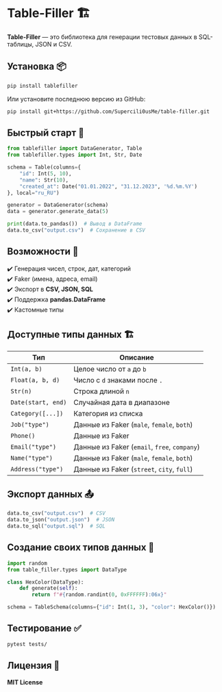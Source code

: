 # Table-Filler 🏗️  

**Table-Filler** — это библиотека для генерации тестовых данных в SQL-таблицы, JSON и CSV. 

## Установка 📦  
```sh
pip install tablefiller
```
Или установите последнюю версию из GitHub:
```sh
pip install git+https://github.com/Supercili0usMe/table-filler.git
```

## Быстрый старт 🚀  
```python
from tablefiller import DataGenerator, Table
from tablefiller.types import Int, Str, Date

schema = Table(columns={
    "id": Int(5, 10),
    "name": Str(10),
    "created_at": Date("01.01.2022", "31.12.2023", '%d.%m.%Y')
}, local="ru_RU")

generator = DataGenerator(schema)
data = generator.generate_data(5)

print(data.to_pandas())  # Вывод в DataFrame
data.to_csv("output.csv")  # Сохранение в CSV
```

## Возможности 🎯  
✔️ Генерация чисел, строк, дат, категорий  
✔️ Faker (имена, адреса, email)  
✔️ Экспорт в **CSV, JSON, SQL**  
✔️ Поддержка **pandas.DataFrame**  
✔️ Кастомные типы  

## Доступные типы данных 🏗️  
| Тип                | Описание                                     |
| ------------------ | -------------------------------------------- |
| `Int(a, b)`        | Целое число от `a` до `b`                    |
| `Float(a, b, d)`   | Число с `d` знаками после `.`                |
| `Str(n)`           | Строка длиной `n`                            |
| `Date(start, end)` | Случайная дата в диапазоне                   |
| `Category([...])`  | Категория из списка                          |
| `Job("type")`      | Данные из Faker (`male`, `female`, `both`)   |
| `Phone()`          | Данные из Faker                              |
| `Email("type")`    | Данные из Faker (`email`, `free`, `company`) |
| `Name("type")`     | Данные из Faker (`male`, `female`, `both`)   |
| `Address("type")`  | Данные из Faker (`street`, `city`, `full`)   |

## Экспорт данных 📤  
```python
data.to_csv("output.csv")  # CSV
data.to_json("output.json")  # JSON
data.to_sql("output.sql")  # SQL
```

## Создание своих типов данных 🔧  
```python
import random
from table_filler.types import DataType

class HexColor(DataType):
    def generate(self):
        return f"#{random.randint(0, 0xFFFFFF):06x}"

schema = TableSchema(columns={"id": Int(1, 3), "color": HexColor()})
```

## Тестирование ✅  
```sh
pytest tests/
```

## Лицензия 📜  
**MIT License**
